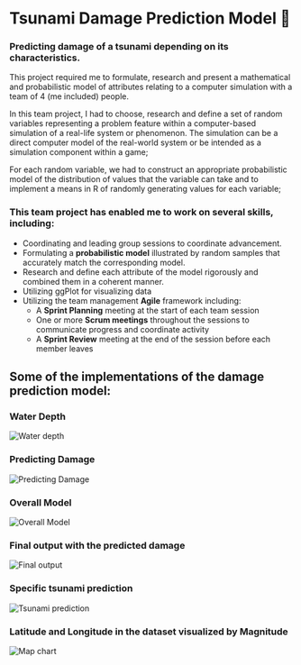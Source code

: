 # Tsunami Damage Prediction Model 🌊
### Predicting damage of a tsunami depending on its characteristics.
This project required me to formulate, research and present a mathematical and probabilistic model of attributes relating to a computer simulation with a team of 4 (me included) people.

In this team project, I had to choose, research and define a set of random variables representing a problem feature within a computer-based simulation of a real-life system or phenomenon. The simulation can be a direct computer model of the real-world system or be intended as a simulation component within a game;

For each random variable, we had to construct an appropriate probabilistic model of the distribution of values that the variable can take and to implement a means in R of randomly generating values for each variable;

### This team project has enabled me to work on several skills, including:
- Coordinating and leading group sessions to coordinate advancement.
- Formulating a **probabilistic model** illustrated by random samples that accurately match the corresponding model.
- Research and define each attribute of the model rigorously and combined them in a coherent manner.
- Utilizing ggPlot for visualizing data
- Utilizing the team management **Agile** framework including:
  - A **Sprint Planning** meeting at the start of each team session
  - One or more **Scrum meetings** throughout the sessions to communicate progress and coordinate activity
  - A **Sprint Review** meeting at the end of the session before each member leaves

## Some of the implementations of the damage prediction model:

### Water Depth
![Water depth](https://abload.de/img/waterdepthrzjqg.png)

### Predicting Damage
![Predicting Damage](https://abload.de/img/predictingdamage5ljg9.png)

### Overall Model
![Overall Model](https://abload.de/img/overall_modelvskkl.png)

### Final output with the predicted damage
![Final output](https://abload.de/img/rgnoutputcgk89.png)

### Specific tsunami prediction
![Tsunami prediction](https://abload.de/img/extramgkgh.png)

### Latitude and Longitude in the dataset visualized by Magnitude
![Map chart](https://abload.de/img/22a9b9b2-3cbf-40e4-91i3j85.png)
